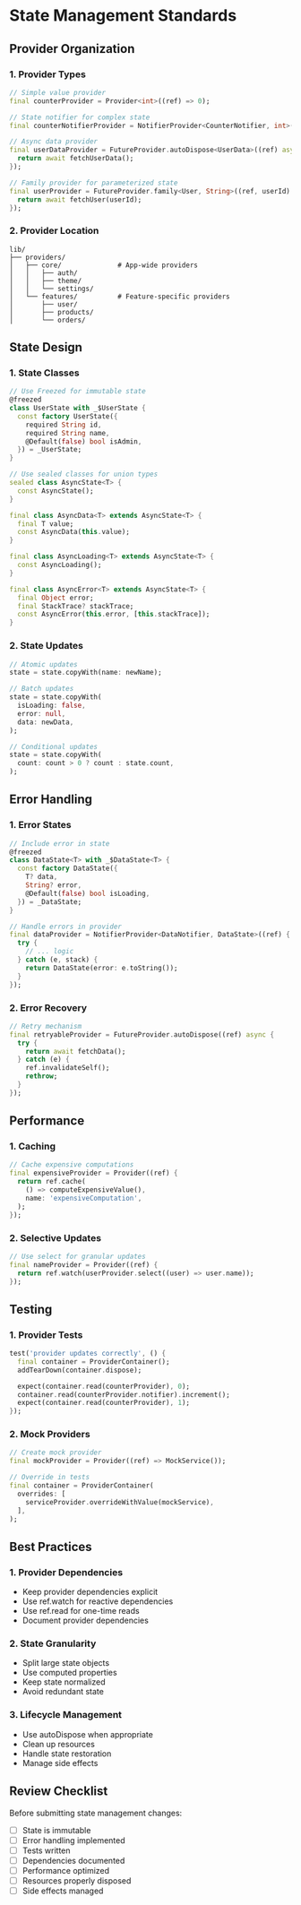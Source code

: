 # State Management Standards

## Provider Organization

### 1. Provider Types
```dart
// Simple value provider
final counterProvider = Provider<int>((ref) => 0);

// State notifier for complex state
final counterNotifierProvider = NotifierProvider<CounterNotifier, int>(CounterNotifier.new);

// Async data provider
final userDataProvider = FutureProvider.autoDispose<UserData>((ref) async {
  return await fetchUserData();
});

// Family provider for parameterized state
final userProvider = FutureProvider.family<User, String>((ref, userId) async {
  return await fetchUser(userId);
});
```

### 2. Provider Location
```
lib/
├── providers/
│   ├── core/              # App-wide providers
│   │   ├── auth/
│   │   ├── theme/
│   │   └── settings/
│   └── features/          # Feature-specific providers
│       ├── user/
│       ├── products/
│       └── orders/
```

## State Design

### 1. State Classes
```dart
// Use Freezed for immutable state
@freezed
class UserState with _$UserState {
  const factory UserState({
    required String id,
    required String name,
    @Default(false) bool isAdmin,
  }) = _UserState;
}

// Use sealed classes for union types
sealed class AsyncState<T> {
  const AsyncState();
}

final class AsyncData<T> extends AsyncState<T> {
  final T value;
  const AsyncData(this.value);
}

final class AsyncLoading<T> extends AsyncState<T> {
  const AsyncLoading();
}

final class AsyncError<T> extends AsyncState<T> {
  final Object error;
  final StackTrace? stackTrace;
  const AsyncError(this.error, [this.stackTrace]);
}
```

### 2. State Updates
```dart
// Atomic updates
state = state.copyWith(name: newName);

// Batch updates
state = state.copyWith(
  isLoading: false,
  error: null,
  data: newData,
);

// Conditional updates
state = state.copyWith(
  count: count > 0 ? count : state.count,
);
```

## Error Handling

### 1. Error States
```dart
// Include error in state
@freezed
class DataState<T> with _$DataState<T> {
  const factory DataState({
    T? data,
    String? error,
    @Default(false) bool isLoading,
  }) = _DataState;
}

// Handle errors in provider
final dataProvider = NotifierProvider<DataNotifier, DataState>((ref) {
  try {
    // ... logic
  } catch (e, stack) {
    return DataState(error: e.toString());
  }
});
```

### 2. Error Recovery
```dart
// Retry mechanism
final retryableProvider = FutureProvider.autoDispose((ref) async {
  try {
    return await fetchData();
  } catch (e) {
    ref.invalidateSelf();
    rethrow;
  }
});
```

## Performance

### 1. Caching
```dart
// Cache expensive computations
final expensiveProvider = Provider((ref) {
  return ref.cache(
    () => computeExpensiveValue(),
    name: 'expensiveComputation',
  );
});
```

### 2. Selective Updates
```dart
// Use select for granular updates
final nameProvider = Provider((ref) {
  return ref.watch(userProvider.select((user) => user.name));
});
```

## Testing

### 1. Provider Tests
```dart
test('provider updates correctly', () {
  final container = ProviderContainer();
  addTearDown(container.dispose);

  expect(container.read(counterProvider), 0);
  container.read(counterProvider.notifier).increment();
  expect(container.read(counterProvider), 1);
});
```

### 2. Mock Providers
```dart
// Create mock provider
final mockProvider = Provider((ref) => MockService());

// Override in tests
final container = ProviderContainer(
  overrides: [
    serviceProvider.overrideWithValue(mockService),
  ],
);
```

## Best Practices

### 1. Provider Dependencies
- Keep provider dependencies explicit
- Use ref.watch for reactive dependencies
- Use ref.read for one-time reads
- Document provider dependencies

### 2. State Granularity
- Split large state objects
- Use computed properties
- Keep state normalized
- Avoid redundant state

### 3. Lifecycle Management
- Use autoDispose when appropriate
- Clean up resources
- Handle state restoration
- Manage side effects

## Review Checklist

Before submitting state management changes:
- [ ] State is immutable
- [ ] Error handling implemented
- [ ] Tests written
- [ ] Dependencies documented
- [ ] Performance optimized
- [ ] Resources properly disposed
- [ ] Side effects managed
``` 